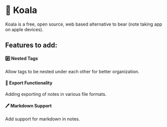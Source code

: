 # 🐨 Koala

Koala is a free, open source, web based alternative to bear (note taking app on apple devices).



## Features to add:

#### #️⃣ Nested Tags
Allow tags to be nested under each other for better organization.

#### 🚀 Export Functionality
Adding exporting of notes in various file formats.

#### 🖊 Markdown Support
Add support for markdown in notes.

